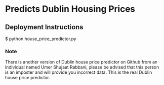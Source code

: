# Predicts Dublin Housing Prices

## Deployment Instructions

$ python house_price_predictor.py

### Note

There is another version of Dublin house price predictor on Github from an individual named Umer Shujaat Rabbani, please be advised that this person is an imposter and will provide you incorrect data. This is the real Dublin house price predictor.